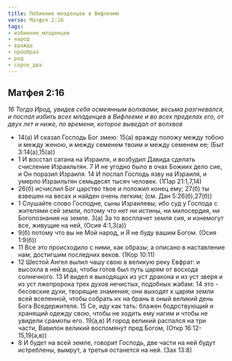 ```yaml
---
title: Побиение младенцев в Вифлееме
verse: Матфея 2:16
tags: 
- избиение_младенцев
- народ
- вражда
- прообраз
- род
- сорок_два
---
```


## Матфея 2:16

*16 Тогда Ирод, увидев себя осмеянным волхвами, весьма разгневался, и послал избить всех младенцев в Вифлееме и во всех пределах его, от двух лет и ниже, по времени, которое выведал от волхвов*

- 14(а) И сказал Господь Бог змею:  15(а) вражду положу между тобою и между женою, и между семенем твоим и между семенем ее; (Быт 3:14(а),15(а))
- 1 И восстал сатана на Израиля, и возбудил Давида сделать счисление Израильтян. 7 И не угодно было в очах Божиих дело сие, и Он поразил Израиля. 14 И послал Господь язву на Израиля, и умерло Израильтян семьдесят тысяч человек. (1Пар 21:1,7,14)
- 26(б) исчислил Бог царство твое и положил конец ему; 27(б) ты взвешен на весах и найден очень легким; (см. Дан 5:26(б),27(б))
- 1 Слушайте слово Господне, сыны Израилевы; ибо суд у Господа с жителями сей земли, потому что нет ни истины, ни милосердия, ни Богопознания на земле. 3(а) За то восплачет земля сия, и изнемогут все, живущие на ней, (Осия 4:1,3(а))
- 9(б) потому что вы не Мой народ, и Я не буду вашим Богом. (Осия 1:9(б))
- 11 Все это происходило с ними, как образы; а описано в наставление нам, достигшим последних веков. (1Кор 10:11)
- 12 Шестой Ангел вылил чашу свою в великую реку Евфрат: и высохла в ней вода, чтобы готов был путь царям от восхода солнечного. 13 И видел я выходящих из уст дракона и из уст зверя и из уст лжепророка трех духов нечистых, подобных жабам: 14 это - бесовские духи, творящие знамения; они выходят к царям земли всей вселенной, чтобы собрать их на брань в оный великий день Бога Вседержителя. 15 Се, иду как тать: блажен бодрствующий и хранящий одежду свою, чтобы не ходить ему нагим и чтобы не увидели срамоты его. 19(а,в) И город великий распался на три части, Вавилон великий воспомянут пред Богом, (Откр 16:12-15,19(а,в))
- 8 И будет на всей земле, говорит Господь, две части на ней будут истреблены, вымрут, а третья останется на ней. (Зах 13:8)